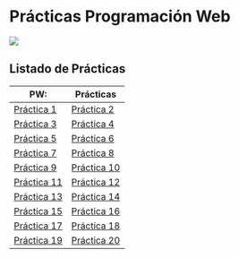 # Prácticas Programación Web

![](https://nerade.com/media/pages/blog/programacion-web-a-medida/2022067010-1668017333/servicios-de-programacion-web-a-medida.jpg)

## Listado de Prácticas
 | PW: |Prácticas  |
 | -------------------------------------------------------------------- | --------------------------------------------------------------------|
 | [Práctica 1](https://github.com/Guada8a/PW_Practicas/tree/practica1) | [Práctica 2](https://github.com/Guada8a/PW_Practicas/tree/practica2) |
| [Práctica 3](https://github.com/Guada8a/PW_Practicas/tree/practica3) | [Práctica 4](https://github.com/Guada8a/PW_Practicas/tree/practica4)
 | [Práctica 5](https://github.com/Guada8a/PW_Practicas/tree/practica5) | [Práctica 6](https://github.com/Guada8a/PW_Practicas/tree/practica6)
 | [Práctica 7](https://github.com/Guada8a/PW_Practicas/tree/practica7) | [Práctica 8](https://github.com/Guada8a/PW_Practicas/tree/practica8)
 | [Práctica 9](https://github.com/Guada8a/PW_Practicas/tree/practica9) | [Práctica 10](https://github.com/Guada8a/PW_Practicas/tree/practica9/practica_10)
 | [Práctica 11](https://github.com/Guada8a/PW_Practicas/tree/practica11) | [Práctica 12](https://github.com/Guada8a/PW_Practicas/tree/practica12)
 | [Práctica 13](https://github.com/Guada8a/PW_Practicas/tree/practica13) | [Práctica 14](https://github.com/Guada8a/PW_Practicas/tree/practica14)
 | [Práctica 15](https://github.com/Guada8a/PW_Practicas/tree/practica15) | [Práctica 16](https://github.com/Guada8a/PW_Practicas/tree/practica16)
 | [Práctica 17](https://github.com/Guada8a/PW_Practicas/tree/practica17) | [Práctica 18](https://github.com/Guada8a/PW_Practicas/tree/practica18)
 | [Práctica 19](https://github.com/Guada8a/PW_Practicas/tree/practica19) | [Práctica 20](https://github.com/Guada8a/PW_Practicas/tree/practica20)
